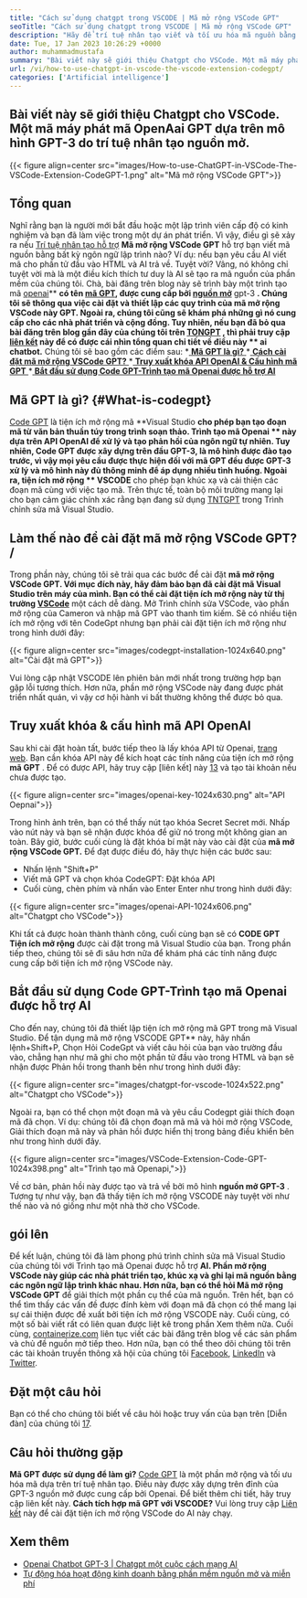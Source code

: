 ```yaml
---
title: "Cách sử dụng chatgpt trong VSCODE | Mã mở rộng VSCode GPT" 
seoTitle: "Cách sử dụng chatgpt trong VSCODE | Mã mở rộng VSCode GPT" 
description: "Hãy để trí tuệ nhân tạo viết và tối ưu hóa mã nguồn bằng API OpenAI. Mã mở rộng VSCODE GPT được cung cấp bởi GPT-3, đây là mô hình NLP nguồn mở." 
date: Tue, 17 Jan 2023 10:26:29 +0000
author: muhammadmustafa
summary: "Bài viết này sẽ giới thiệu Chatgpt cho VSCode. Một mã máy phát mã OpenAI GPT dựa trên mô hình GPT-3 do trí tuệ nhân tạo nguồn mở." 
url: /vi/how-to-use-chatgpt-in-vscode-the-vscode-extension-codegpt/
categories: ['Artificial intelligence']
---
```


##  **Bài viết này sẽ giới thiệu Chatgpt cho VSCode. Một mã máy phát mã OpenAai GPT dựa trên mô hình GPT-3 do trí tuệ nhân tạo nguồn mở.** 

{{< figure align=center src="images/How-to-use-ChatGPT-in-VSCode-The-VSCode-Extension-CodeGPT-1.png" alt="Mã mở rộng VSCode GPT">}}


## Tổng quan
Nghĩ rằng bạn là người mới bắt đầu hoặc một lập trình viên cấp độ có kinh nghiệm và bạn đã làm việc trong một dự án phát triển. Vì vậy, điều gì sẽ xảy ra nếu [Trí tuệ nhân tạo hỗ trợ][1] **Mã mở rộng VSCode GPT**  hỗ trợ bạn viết mã nguồn bằng bất kỳ ngôn ngữ lập trình nào? Ví dụ: nếu bạn yêu cầu AI viết mã cho phần tử đầu vào HTML và AI trả về. Tuyệt vời?
Vâng, nó không chỉ tuyệt vời mà là một điều kích thích tư duy là AI sẽ tạo ra mã nguồn của phần mềm của chúng tôi. Chà, bài đăng trên blog này sẽ trình bày một trình tạo mã [openai][2]** **có tên [mã GPT][3], được cung cấp bởi [nguồn mở][4]**  gpt-3 **. Chúng tôi sẽ thông qua việc cài đặt và thiết lập các quy trình của mã mở rộng VSCode này GPT. Ngoài ra, chúng tôi cũng sẽ khám phá những gì nó cung cấp cho các nhà phát triển và cộng đồng. Tuy nhiên, nếu bạn đã bỏ qua bài đăng trên blog gần đây của chúng tôi trên  **[TONGPT][5]** , thì phải truy cập [liên kết][6] này để có được cái nhìn tổng quan chi tiết về điều này ** ai chatbot.** 
Chúng tôi sẽ bao gồm các điểm sau:
  *[ **Mã GPT là gì?** ][7]
  *[ **Cách cài đặt mã mở rộng VSCode GPT?** ][8]
  *[ **Truy xuất khóa API OpenAI & Cấu hình mã GPT** ][9]
  *[ **Bắt đầu sử dụng Code GPT-Trình tạo mã Openai được hỗ trợ AI** ][10]

## Mã GPT là gì?   {#What-is-codegpt}
[Code GPT][3] là tiện ích mở rộng mã **Visual Studio  **cho phép bạn tạo đoạn mã từ văn bản thuần túy trong trình soạn thảo. Trình tạo mã Openai **  này dựa trên API OpenAI để xử lý và tạo phản hồi của ngôn ngữ tự nhiên. Tuy nhiên, Code GPT được xây dựng trên đầu GPT-3, là mô hình được đào tạo trước, vì vậy mọi yêu cầu được thực hiện đối với mã GPT đều được GPT-3 xử lý và mô hình này đủ thông minh để áp dụng nhiều tình huống. Ngoài ra, tiện ích mở rộng ** VSCODE**  cho phép bạn khúc xạ và cải thiện các đoạn mã cùng với việc tạo mã. Trên thực tế, toàn bộ môi trường mang lại cho bạn cảm giác chính xác rằng bạn đang sử dụng [TNTGPT][11] trong Trình chỉnh sửa mã Visual Studio.

## Làm thế nào để cài đặt mã mở rộng VSCode GPT? /
Trong phần này, chúng tôi sẽ trải qua các bước để cài đặt **mã mở rộng VSCode GPT.  **Với mục đích này, hãy đảm bảo bạn đã cài đặt mã Visual Studio trên máy của mình. Bạn có thể cài đặt tiện ích mở rộng này từ thị trường**   [VSCode][12]** một cách dễ dàng.
Mở Trình chỉnh sửa VSCode, vào phần mở rộng của Cameron và nhập mã GPT vào thanh tìm kiếm. Sẽ có nhiều tiện ích mở rộng với tên CodeGpt nhưng bạn phải cài đặt tiện ích mở rộng như trong hình dưới đây:

{{< figure align=center src="images/codegpt-installation-1024x640.png" alt="Cài đặt mã GPT">}}

Vui lòng cập nhật VSCODE lên phiên bản mới nhất trong trường hợp bạn gặp lỗi tương thích. Hơn nữa, phần mở rộng VSCode này đang được phát triển nhất quán, vì vậy cơ hội hành vi bất thường không thể được bỏ qua.

## Truy xuất khóa & cấu hình mã API OpenAI
Sau khi cài đặt hoàn tất, bước tiếp theo là lấy khóa API từ Openai, [trang web][13]. Bạn cần khóa API này để kích hoạt các tính năng của tiện ích mở rộng  **mã GPT** . Để có được API, hãy truy cập [liên kết] này [13] và tạo tài khoản nếu chưa được tạo.

{{< figure align=center src="images/openai-key-1024x630.png" alt="API Oepnai">}}

Trong hình ảnh trên, bạn có thể thấy nút tạo khóa Secret Secret mới. Nhấp vào nút này và bạn sẽ nhận được khóa để giữ nó trong một không gian an toàn. Bây giờ, bước cuối cùng là đặt khóa bí mật này vào cài đặt của  **mã mở rộng VSCode GPT.**  Để đạt được điều đó, hãy thực hiện các bước sau:
  * Nhấn lệnh "Shift+P"
  * Viết mã GPT và chọn khóa CodeGPT: Đặt khóa API
  * Cuối cùng, chèn phím và nhấn vào Enter Enter như trong hình dưới đây:

{{< figure align=center src="images/openai-API-1024x606.png" alt="Chatgpt cho VSCode">}}

Khi tất cả được hoàn thành thành công, cuối cùng bạn sẽ có  **CODE GPT Tiện ích mở rộng**  được cài đặt trong mã Visual Studio của bạn. Trong phần tiếp theo, chúng tôi sẽ đi sâu hơn nữa để khám phá các tính năng được cung cấp bởi tiện ích mở rộng VSCode này.

## Bắt đầu sử dụng Code GPT-Trình tạo mã Openai được hỗ trợ AI
Cho đến nay, chúng tôi đã thiết lập tiện ích mở rộng mã GPT trong mã Visual Studio. Để tận dụng mã mở rộng VSCODE GPT** này, hãy nhấn lệnh+Shift+P, Chọn Hỏi CodeGpt và viết câu hỏi của bạn vào trường đầu vào, chẳng hạn như mã ghi cho một phần tử đầu vào trong HTML và bạn sẽ nhận được Phản hồi trong thanh bên như trong hình dưới đây:

{{< figure align=center src="images/chatgpt-for-vscode-1024x522.png" alt="Chatgpt cho VSCode">}}

Ngoài ra, bạn có thể chọn một đoạn mã và yêu cầu Codegpt giải thích đoạn mã đã chọn. Ví dụ: chúng tôi đã chọn đoạn mã mã và hỏi mở rộng VSCode, Giải thích đoạn mã này và phản hồi được hiển thị trong bảng điều khiển bên như trong hình dưới đây.

{{< figure align=center src="images/VSCode-Extension-Code-GPT-1024x398.png" alt="Trình tạo mã Openapi,">}}

Về cơ bản, phản hồi này được tạo và trả về bởi mô hình  **nguồn mở GPT-3** . Tương tự như vậy, bạn đã thấy tiện ích mở rộng VSCODE này tuyệt vời như thế nào và nó giống như một nhà thờ cho VSCode.

## gói lên
Để kết luận, chúng tôi đã làm phong phú trình chỉnh sửa mã Visual Studio của chúng tôi với Trình tạo mã Openai được hỗ trợ **AI.  **Phần mở rộng VSCode này giúp các nhà phát triển tạo, khúc xạ và ghi lại mã nguồn bằng các ngôn ngữ lập trình khác nhau. Hơn nữa, bạn có thể hỏi**   Mã mở rộng VSCode GPT** để giải thích một phần cụ thể của mã nguồn. Trên hết, bạn có thể tìm thấy các vấn đề được đính kèm với đoạn mã đã chọn có thể mang lại sự cải thiện được đề xuất bởi tiện ích mở rộng VSCODE này. Cuối cùng, có một số bài viết rất có liên quan được liệt kê trong phần Xem thêm nữa.
Cuối cùng, [containerize.com][4] liên tục viết các bài đăng trên blog về các sản phẩm và chủ đề nguồn mở tiếp theo. Hơn nữa, bạn có thể theo dõi chúng tôi trên các tài khoản truyền thông xã hội của chúng tôi [Facebook][14], [LinkedIn][15] và [Twitter][16].

## Đặt một câu hỏi
Bạn có thể cho chúng tôi biết về câu hỏi hoặc truy vấn của bạn trên [Diễn đàn] của chúng tôi [17].

## Câu hỏi thường gặp
**Mã GPT được sử dụng để làm gì?**
[Code GPT][3] là một phần mở rộng và tối ưu hóa mã dựa trên trí tuệ nhân tạo. Điều này được xây dựng trên đỉnh của GPT-3 nguồn mở được cung cấp bởi Openai. Để biết thêm chi tiết, hãy truy cập liên kết này.
**Cách tích hợp mã GPT với VSCODE?**
Vui lòng truy cập [Liên kết][9] này để cài đặt tiện ích mở rộng VSCode do AI này chạy.

## Xem thêm
  * [Openai Chatbot GPT-3 | Chatgpt một cuộc cách mạng AI][6]
  * [Tự động hóa hoạt động kinh doanh bằng phần mềm nguồn mở và miễn phí][18]

  
[1]: https://blog.containerize.com/category/artificial-intelligence/
[2]: https://openai.com/
[3]: https://marketplace.visualstudio.com/items?itemName=timkmecl.codegpt3
[4]: https://www.containerize.com/
[5]: https://en.wikipedia.org/wiki/GPT-3
[6]: https://blog.containerize.com/artificial-intelligence/what-is-openai-chatbot-gpt-3-chatgpt-an-ai-revolution/
[7]: #What-is-CodeGPT
[8]: #How-to-install-the-VSCode-extension-CodeGPT
[9]: #Retrieve-OpenAI-API-Key-configure-CodeGPT-
[10]: #Start-using-CodeGPT---an-AI-Powered-OpenAI-Code-Generator
[11]: https://openai.com/blog/chatgpt/
[12]: https://marketplace.visualstudio.com/vscode
[13]: https://beta.openai.com/account/api-keys
[14]: https://web.facebook.com/containerize
[15]: https://www.linkedin.com/company/containerize/
[16]: https://twitter.com/containerize_co
[17]: https://forum.containerize.com/
[18]: https://blog.containerize.com/blogging/automate-business-operations-using-open-source-software/
